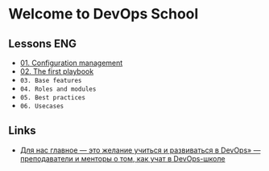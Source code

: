 # Welcome to DevOps School

## Lessons ENG

* [01. Configuration management](01.md)
* [02. The first playbook](02.md)
* `03. Base features`
* `04. Roles and modules`
* `05. Best practices`
* `06. Usecases`

## Links

* [Для нас главное — это желание учиться и развиваться в DevOps» — преподаватели и менторы о том, как учат в DevOps-школе](https://habr.com/en/company/deutschetelekomitsolutions/blog/521648/)
